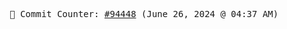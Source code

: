 <p align="center">
    <samp>
        📮 Commit Counter: <a href="https://github.com/Javascript-void0/Javascript-void0/commits/main">#94448</a> (June 26, 2024 @ 04:37 AM)
    </samp>
</p>